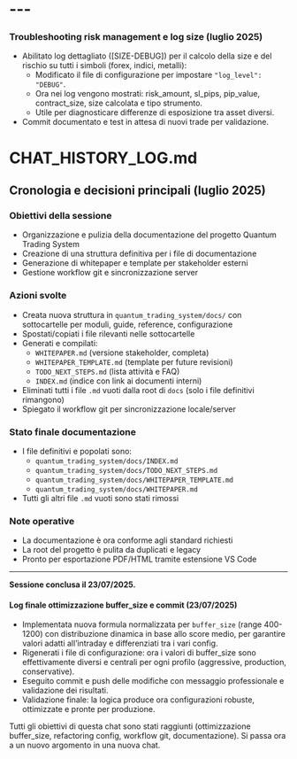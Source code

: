 # ---
### Troubleshooting risk management e log size (luglio 2025)
- Abilitato log dettagliato ([SIZE-DEBUG]) per il calcolo della size e del rischio su tutti i simboli (forex, indici, metalli):
  - Modificato il file di configurazione per impostare `"log_level": "DEBUG"`.
  - Ora nei log vengono mostrati: risk_amount, sl_pips, pip_value, contract_size, size calcolata e tipo strumento.
  - Utile per diagnosticare differenze di esposizione tra asset diversi.
- Commit documentato e test in attesa di nuovi trade per validazione.
# CHAT_HISTORY_LOG.md

## Cronologia e decisioni principali (luglio 2025)

### Obiettivi della sessione
- Organizzazione e pulizia della documentazione del progetto Quantum Trading System
- Creazione di una struttura definitiva per i file di documentazione
- Generazione di whitepaper e template per stakeholder esterni
- Gestione workflow git e sincronizzazione server

### Azioni svolte
- Creata nuova struttura in `quantum_trading_system/docs/` con sottocartelle per moduli, guide, reference, configurazione
- Spostati/copiati i file rilevanti nelle sottocartelle
- Generati e compilati:
  - `WHITEPAPER.md` (versione stakeholder, completa)
  - `WHITEPAPER_TEMPLATE.md` (template per future revisioni)
  - `TODO_NEXT_STEPS.md` (lista attività e FAQ)
  - `INDEX.md` (indice con link ai documenti interni)
- Eliminati tutti i file `.md` vuoti dalla root di `docs` (solo i file definitivi rimangono)
- Spiegato il workflow git per sincronizzazione locale/server

### Stato finale documentazione
- I file definitivi e popolati sono:
  - `quantum_trading_system/docs/INDEX.md`
  - `quantum_trading_system/docs/TODO_NEXT_STEPS.md`
  - `quantum_trading_system/docs/WHITEPAPER_TEMPLATE.md`
  - `quantum_trading_system/docs/WHITEPAPER.md`
- Tutti gli altri file `.md` vuoti sono stati rimossi

### Note operative
- La documentazione è ora conforme agli standard richiesti
- La root del progetto è pulita da duplicati e legacy
- Pronto per esportazione PDF/HTML tramite estensione VS Code

---
**Sessione conclusa il 23/07/2025.**

#### Log finale ottimizzazione buffer_size e commit (23/07/2025)
- Implementata nuova formula normalizzata per `buffer_size` (range 400-1200) con distribuzione dinamica in base allo score medio, per garantire valori adatti all’intraday e differenziati tra i vari config.
- Rigenerati i file di configurazione: ora i valori di buffer_size sono effettivamente diversi e centrali per ogni profilo (aggressive, production, conservative).
- Eseguito commit e push delle modifiche con messaggio professionale e validazione dei risultati.
- Validazione finale: la logica produce ora configurazioni robuste, ottimizzate e pronte per produzione.

Tutti gli obiettivi di questa chat sono stati raggiunti (ottimizzazione buffer_size, refactoring config, workflow git, documentazione). Si passa ora a un nuovo argomento in una nuova chat.
